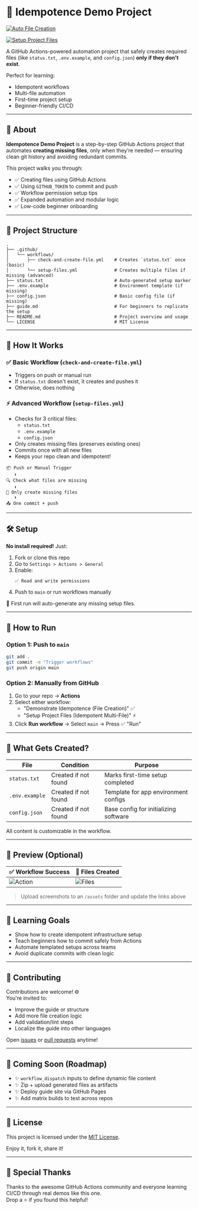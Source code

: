 # 🚀 Idempotence Demo Project

[![Auto File Creation](https://github.com/WheelFate/idempotence-demo-project/actions/workflows/check-and-create-file.yml/badge.svg)](https://github.com/WheelFate/idempotence-demo-project/actions/workflows/check-and-create-file.yml)

[![Setup Project Files](https://github.com/WheelFate/idempotence-demo-project/actions/workflows/setup-files.yml/badge.svg)](https://github.com/WheelFate/idempotence-demo-project/actions/workflows/setup-files.yml)

A GitHub Actions-powered automation project that safely creates required files (like `status.txt`, `.env.example`, and `config.json`) **only if they don't exist**.

Perfect for learning:
- Idempotent workflows
- Multi-file automation
- First-time project setup
- Beginner-friendly CI/CD

---

## 📘 About

**Idempotence Demo Project** is a step-by-step GitHub Actions project that automates **creating missing files**, only when they’re needed — ensuring clean git history and avoiding redundant commits.

This project walks you through:
- ✅ Creating files using GitHub Actions
- ✅ Using `GITHUB_TOKEN` to commit and push
- ✅ Workflow permission setup tips
- ✅ Expanded automation and modular logic
- ✅ Low-code beginner onboarding

---

## 📁 Project Structure

```
.
├── .github/
│   └── workflows/
│       ├── check-and-create-file.yml    # Creates `status.txt` once (basic)
│       └── setup-files.yml              # Creates multiple files if missing (advanced)
├── status.txt                           # Auto-generated setup marker
├── .env.example                         # Environment template (if missing)
├── config.json                          # Basic config file (if missing)
├── guide.md                             # For beginners to replicate the setup
├── README.md                            # Project overview and usage
└── LICENSE                              # MIT License
```

---

## 🧠 How It Works

### ✅ Basic Workflow (`check-and-create-file.yml`)

- Triggers on push or manual run
- If `status.txt` doesn't exist, it creates and pushes it
- Otherwise, does nothing

### ⚡ Advanced Workflow (`setup-files.yml`)

- Checks for 3 critical files:
  - `status.txt`
  - `.env.example`
  - `config.json`
- Only creates missing files (preserves existing ones)
- Commits once with all new files
- Keeps your repo clean and idempotent!

```
📦 Push or Manual Trigger
   ⬇️
🔍 Check what files are missing
   ⬇️
📄 Only create missing files
   ⬇️
📤 One commit + push
```

---

## 🛠️ Setup

**No install required!** Just:

1. Fork or clone this repo
2. Go to `Settings > Actions > General`
3. Enable:
   ```
   ✅ Read and write permissions
   ```
4. Push to `main` or run workflows manually

🏁 First run will auto-generate any missing setup files.

---

## 🔄 How to Run

### Option 1: Push to `main`

```bash
git add .
git commit -m "Trigger workflows"
git push origin main
```

### Option 2: Manually from GitHub

1. Go to your repo → **Actions**
2. Select either workflow:
   - "Demonstrate Idempotence (File Creation)" ✅
   - "Setup Project Files (Idempotent Multi-File)" ⚡
3. Click **Run workflow** → Select `main` → Press ✅ "Run"

---

## 🌟 What Gets Created?

| File            | Condition                        | Purpose                                |
|-----------------|----------------------------------|----------------------------------------|
| `status.txt`     | Created if not found             | Marks first-time setup completed       |
| `.env.example`   | Created if not found             | Template for app environment configs   |
| `config.json`    | Created if not found             | Base config for initializing software  |

All content is customizable in the workflow.

---

## 📸 Preview (Optional)

| ✅ Workflow Success | 📝 Files Created |
|--------------------|-----------------|
| ![Action](assets/workflow-success.png) | ![Files](assets/files-created.png) |

> Upload screenshots to an `/assets` folder and update the links above

---

## 🎯 Learning Goals

- Show how to create idempotent infrastructure setup
- Teach beginners how to commit safely from Actions
- Automate templated setups across teams
- Avoid duplicate commits with clean logic

---

## 🤝 Contributing

Contributions are welcome! ⚙️  
You're invited to:

- Improve the guide or structure
- Add more file creation logic
- Add validation/lint steps
- Localize the guide into other languages

Open [issues](https://github.com/WheelFate/idempotence-demo-project/issues) or [pull requests](https://github.com/WheelFate/idempotence-demo-project/pulls) anytime!

---

## 🧪 Coming Soon (Roadmap)

- ✨ `workflow_dispatch` inputs to define dynamic file content  
- ✨ Zip + upload generated files as artifacts  
- ✨ Deploy guide site via GitHub Pages  
- ✨ Add matrix builds to test across repos

---

## 📄 License

This project is licensed under the [MIT License](LICENSE).

Enjoy it, fork it, share it!

---

## 🙌 Special Thanks

Thanks to the awesome GitHub Actions community and everyone learning CI/CD through real demos like this one.  
Drop a ⭐ if you found this helpful!
